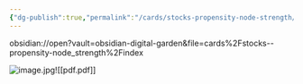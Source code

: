 ```yaml
---
{"dg-publish":true,"permalink":"/cards/stocks-propensity-node-strength/index/","created":"2024-09-27T11:32:59.992-07:00","updated":"2024-09-27T11:36:38.049-07:00"}
---
```



obsidian://open?vault=obsidian-digital-garden&file=cards%2Fstocks--propensity-node_strength%2Findex


![image.jpg](/img/user/cards/stocks--propensity-node_strength/image.jpg)![[pdf.pdf]]
